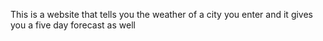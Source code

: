 This is a website that tells you the weather of a city you enter and it gives you a five day forecast as well

